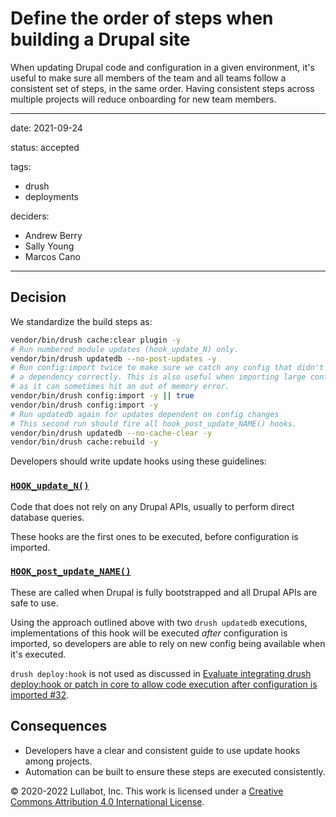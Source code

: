 # Define the order of steps when building a Drupal site

When updating Drupal code and configuration in a given environment, it's useful to make sure all members of the team and all teams follow a consistent set of steps, in the same order. Having consistent steps across multiple projects will reduce onboarding for new team members.

---

date: 2021-09-24

status: accepted

tags:
  - drush
  - deployments

deciders:
  - Andrew Berry
  - Sally Young
  - Marcos Cano

---

## Decision

We standardize the build steps as:

```sh
vendor/bin/drush cache:clear plugin -y
# Run numbered module updates (hook_update_N) only.
vendor/bin/drush updatedb --no-post-updates -y
# Run config:import twice to make sure we catch any config that didn't declare
# a dependency correctly. This is also useful when importing large config sets
# as it can sometimes hit an out of memory error.
vendor/bin/drush config:import -y || true
vendor/bin/drush config:import -y
# Run updatedb again for updates dependent on config changes
# This second run should fire all hook_post_update_NAME() hooks.
vendor/bin/drush updatedb --no-cache-clear -y
vendor/bin/drush cache:rebuild -y
```

Developers should write update hooks using these guidelines:

### [`HOOK_update_N()`](https://api.drupal.org/api/drupal/core!lib!Drupal!Core!Extension!module.api.php/function/hook_update_N)

Code that does not rely on any Drupal APIs, usually to perform direct database
queries.

These hooks are the first ones to be executed, before configuration is imported.

### [`HOOK_post_update_NAME()`](https://api.drupal.org/api/drupal/core!lib!Drupal!Core!Extension!module.api.php/function/hook_post_update_NAME)

These are called when Drupal is fully bootstrapped and all Drupal APIs are
safe to use.

Using the approach outlined above with two `drush updatedb` executions,
implementations of this hook will be executed _after_ configuration is imported,
so developers are able to rely on new config being available when it's executed.

`drush deploy:hook` is not used as discussed in [Evaluate integrating drush deploy:hook or patch in core to allow code execution after configuration is imported #32](https://github.com/Lullabot/drainpipe/issues/32).

## Consequences

- Developers have a clear and consistent guide to use update hooks among
  projects.
- Automation can be built to ensure these steps are executed consistently.

© 2020-2022 Lullabot, Inc. This work is licensed under a [Creative Commons Attribution 4.0 International License](http://creativecommons.org/licenses/by/4.0/).
